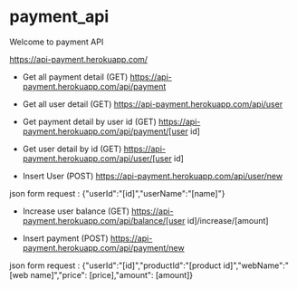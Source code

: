 # payment_api
Welcome to payment API

https://api-payment.herokuapp.com/

- Get all payment detail (GET)  https://api-payment.herokuapp.com/api/payment

- Get all user detail (GET) https://api-payment.herokuapp.com/api/user

- Get payment detail by user id (GET) https://api-payment.herokuapp.com/api/payment/[user id]

- Get user detail by id (GET) https://api-payment.herokuapp.com/api/user/[user id]

- Insert User (POST)  https://api-payment.herokuapp.com/api/user/new

json form request : {"userId":"[id]","userName":"[name]"}

- Increase user balance (GET) https://api-payment.herokuapp.com/api/balance/[user id]/increase/[amount]

- Insert payment (POST) https://api-payment.herokuapp.com/api/payment/new

json form request : {"userId":"[id]","productId":"[product id]","webName":"[web name]","price": [price],"amount": [amount]}
